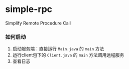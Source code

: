 # simple-rpc
Simplify Remote Procedure Call

### 如何启动
1. 启动服务端：直接运行 `Main.java` 的 `main` 方法
2. 运行client包下的 `Client.java` 的 `main` 方法调用远程服务
3. 查看日志

